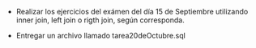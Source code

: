 - Realizar los ejercicios del exámen del día 15 de Septiembre 
  utilizando inner join, left join o rigth join, según corresponda.

- Entregar un archivo llamado tarea20deOctubre.sql